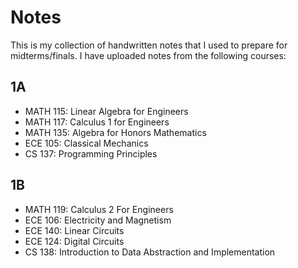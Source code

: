 # Notes
This is my collection of handwritten notes that I used to prepare for midterms/finals. I have uploaded notes from the following courses:

## 1A
- MATH 115: Linear Algebra for Engineers
- MATH 117: Calculus 1 for Engineers
- MATH 135: Algebra for Honors Mathematics
- ECE 105: Classical Mechanics
- CS 137: Programming Principles

## 1B
- MATH 119: Calculus 2 For Engineers
- ECE 106: Electricity and Magnetism
- ECE 140: Linear Circuits
- ECE 124: Digital Circuits
- CS 138: Introduction to Data Abstraction and Implementation
